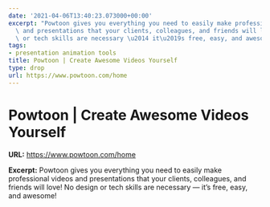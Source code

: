 ```yaml
---
date: '2021-04-06T13:40:23.073000+00:00'
excerpt: "Powtoon gives you everything you need to easily make professional videos\
  \ and presentations that your clients, colleagues, and friends will love! No design\
  \ or tech skills are necessary \u2014 it\u2019s free, easy, and awesome!"
tags:
- presentation animation tools
title: Powtoon | Create Awesome Videos Yourself
type: drop
url: https://www.powtoon.com/home
---
```


# Powtoon | Create Awesome Videos Yourself

**URL:** https://www.powtoon.com/home

**Excerpt:** Powtoon gives you everything you need to easily make professional videos and presentations that your clients, colleagues, and friends will love! No design or tech skills are necessary — it’s free, easy, and awesome!
